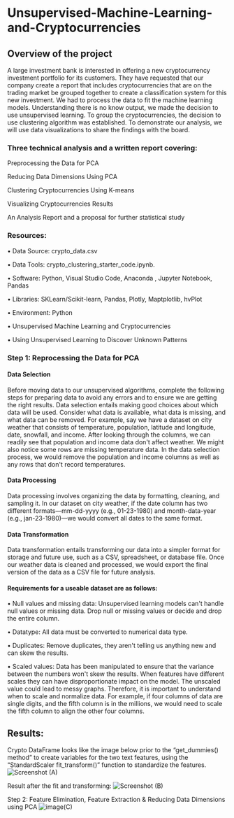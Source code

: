 # Unsupervised-Machine-Learning-and-Cryptocurrencies

## Overview of the project
A large investment bank is interested in offering a new cryptocurrency investment portfolio for its customers. They have requested that our company create a report that includes cryptocurrencies that are on the trading market be grouped together to create a classification system for this new investment. We had to process the data to fit the machine learning models. Understanding there is no know output, we made the decision to use unsupervised learning. To group the cryptocurrencies, the decision to use clustering algorithm was established. To demonstrate our analysis, we will use data visualizations to share the findings with the board.

###  Three technical analysis and a written report covering:
Preprocessing the Data for PCA

Reducing Data Dimensions Using PCA

Clustering Cryptocurrencies Using K-means

Visualizing Cryptocurrencies Results

An Analysis Report and a proposal for further statistical study


###  Resources:
• Data Source: crypto_data.csv

• Data Tools: crypto_clustering_starter_code.ipynb.

• Software: Python, Visual Studio Code, Anaconda , Jupyter Notebook, Pandas

• Libraries: SKLearn/Scikit-learn, Pandas, Plotly, Maptplotlib, hvPlot

• Environment: Python 

• Unsupervised Machine Learning and Cryptocurrencies

• Using Unsupervised Learning to Discover Unknown Patterns

###  Step 1: Reprocessing the Data for PCA
####  Data Selection
Before moving data to our unsupervised algorithms, complete the following steps for preparing data to avoid any errors and to ensure we are getting the right results. Data selection entails making good choices about which data will be used. Consider what data is available, what data is missing, and what data can be removed. For example, say we have a dataset on city weather that consists of temperature, population, latitude and longitude, date, snowfall, and income. After looking through the columns, we can readily see that population and income data don't affect weather. We might also notice some rows are missing temperature data. In the data selection process, we would remove the population and income columns as well as any rows that don't record temperatures.

####  Data Processing
Data processing involves organizing the data by formatting, cleaning, and sampling it. In our dataset on city weather, if the date column has two different formats—mm-dd-yyyy (e.g., 01-23-1980) and month-data-year (e.g., jan-23-1980)—we would convert all dates to the same format.

####  Data Transformation
Data transformation entails transforming our data into a simpler format for storage and future use, such as a CSV, spreadsheet, or database file. Once our weather data is cleaned and processed, we would export the final version of the data as a CSV file for future analysis.

####  Requirements for a useable dataset are as follows:
• Null values and missing data: Unsupervised learning models can't handle null values or missing data. Drop null or missing values or decide and drop the entire column.

• Datatype: All data must be converted to numerical data type.

• Duplicates: Remove duplicates, they aren't telling us anything new and can skew the results.

• Scaled values: Data has been manipulated to ensure that the variance between the numbers won't skew the results. When features have different scales they can have disproportionate impact on the model. The unscaled value could lead to messy graphs. Therefore, it is important to understand when to scale and normalize data. For example, if four columns of data are single digits, and the fifth column is in the millions, we would need to scale the fifth column to align the other four columns.

##  Results:
Crypto DataFrame looks like the image below prior to the “get_dummies() method” to create variables for the two text features, using the “StandardScaler fit_transform()” function to standardize the features.
![Screenshot (A)](https://github.com/jhansolo33/Unsupervised-Machine-Learning-and-Cryptocurrencies/assets/119264589/d52efba5-a22c-4ad7-bb4b-ddcea0470705)

Result after the fit and transforming:
![Screenshot (B)](https://github.com/jhansolo33/Unsupervised-Machine-Learning-and-Cryptocurrencies/assets/119264589/cc5af10c-b74b-449f-b0a1-730279004e8e)

Step 2: Feature Elimination, Feature Extraction & Reducing Data Dimensions using PCA
![image(C)](https://github.com/jhansolo33/Unsupervised-Machine-Learning-and-Cryptocurrencies/assets/119264589/cbd9d90f-6f91-4b47-8f2b-69e920d1434e)


